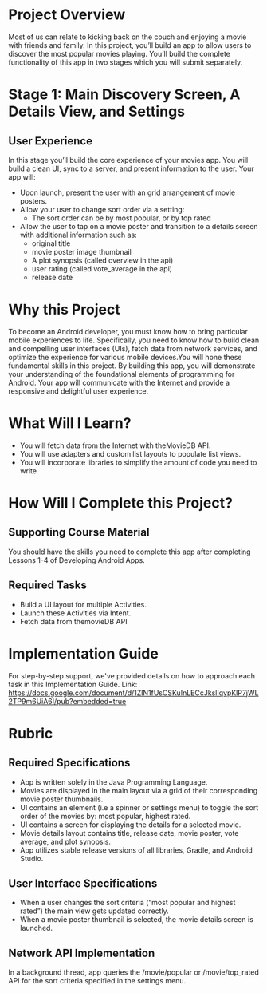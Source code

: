 # Project Overview

Most of us can relate to kicking back on the couch and enjoying a movie with friends and family. In this project, you’ll build an app to allow users to discover the most popular movies playing. 
You’ll build the complete functionality of this app in two stages which you will submit separately.

# Stage 1:  Main Discovery Screen, A Details View, and Settings
## User Experience

In this stage you’ll build the core experience of your movies app. You will build a clean UI, sync to a server, and present information to the user.
Your app will:
* Upon launch, present the user with an grid arrangement of movie posters.
* Allow your user to change sort order via a setting:
  * The sort order can be by most popular, or by top rated
* Allow the user to tap on a movie poster and transition to a details screen with additional information such as:
  * original title
  * movie poster image thumbnail
  * A plot synopsis (called overview in the api)
  * user rating (called vote_average in the api)
  * release date

# Why this Project

To become an Android developer, you must know how to bring particular mobile experiences to life. Specifically, you need to know how to build clean and compelling user interfaces (UIs), fetch data from network services, and optimize the experience for various mobile devices.You will hone these fundamental skills in this project. By building this app, you will demonstrate your understanding of the foundational elements of programming for Android. Your app will communicate with the Internet and provide a responsive and delightful user experience.

# What Will I Learn?

* You will fetch data from the Internet with theMovieDB API.
* You will use adapters and custom list layouts to populate list views.
* You will incorporate libraries to simplify the amount of code you need to write

# How Will I Complete this Project?
## Supporting Course Material

You should have the skills you need to complete this app after completing Lessons 1-4 of Developing Android Apps.

## Required Tasks

* Build a UI layout for multiple Activities.
* Launch these Activities via Intent.
* Fetch data from themovieDB API

# Implementation Guide

For step-by-step support, we've provided details on how to approach each task in this Implementation Guide.
Link: https://docs.google.com/document/d/1ZlN1fUsCSKuInLECcJkslIqvpKlP7jWL2TP9m6UiA6I/pub?embedded=true

# Rubric

## Required Specifications

* App is written solely in the Java Programming Language.
* Movies are displayed in the main layout via a grid of their corresponding movie poster thumbnails.
* UI contains an element (i.e a spinner or settings menu) to toggle the sort order of the movies by: most popular, highest rated.
* UI contains a screen for displaying the details for a selected movie.
* Movie details layout contains title, release date, movie poster, vote average, and plot synopsis.
* App utilizes stable release versions of all libraries, Gradle, and Android Studio.

## User Interface Specifications

* When a user changes the sort criteria (“most popular and highest rated”) the main view gets updated correctly.
* When a movie poster thumbnail is selected, the movie details screen is launched.

## Network API Implementation

In a background thread, app queries the /movie/popular or /movie/top_rated API for the sort criteria specified in the settings menu.

